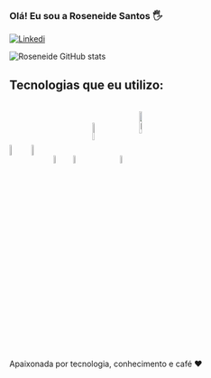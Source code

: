 ### Olá! Eu sou a Roseneide Santos 🖐

[![Linkedi](https://img.shields.io/badge/LinkedIn-0077B5?style=for-the-badge&logo=linkedin&logoColor=white)](https://www.linkedin.com/in/roseneidesantos)

![Roseneide GitHub stats](https://github-readme-stats.vercel.app/api?username=roseneidesantos&theme=midnight-purple&show_icons=true&locale=pt-br)

## Tecnologias que eu utilizo:
<div style="display:inline_block"><br/>
   <img align="center" alt="HTML5" width="7%" src="https://cdn.jsdelivr.net/gh/devicons/devicon/icons/html5/html5-original-wordmark.svg" />
   <img align="center" alt="CSS" width="7%" src="https://cdn.jsdelivr.net/gh/devicons/devicon/icons/css3/css3-original-wordmark.svg" />
   <img align="center" alt="Javascript" width="6%" src="https://cdn.jsdelivr.net/gh/devicons/devicon/icons/javascript/javascript-plain.svg" />
   <img align="center" alt="Vue" width="6%" src="https://cdn.jsdelivr.net/gh/devicons/devicon/icons/vuejs/vuejs-original-wordmark.svg" />
   <img align="center" alt="PHP" width="9%" src="https://cdn.jsdelivr.net/gh/devicons/devicon/icons/php/php-original.svg" />
   <img align="center" alt="Laravel"width="6%"  src="https://cdn.jsdelivr.net/gh/devicons/devicon/icons/laravel/laravel-plain-wordmark.svg" />
   <img align="center" alt="Node" width="10%" src="https://cdn.jsdelivr.net/gh/devicons/devicon/icons/nodejs/nodejs-original-wordmark.svg" />
 </div>
 <br/><br/>
 
 Apaixonada por tecnologia, conhecimento e café ❤️
 
